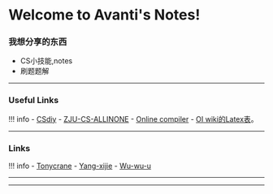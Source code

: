 
# Welcome to Avanti's Notes!

### 我想分享的东西

- CS小技能,notes
- 刷题题解

---

### Useful Links

!!! info
    - [CSdiy](https://csdiy.wiki/)
    - [ZJU-CS-ALLINONE](https://isshikihugh.github.io/zju-cs-asio/)
    - [Online compiler](https://onecompiler.com/)
    - [OI wiki的Latex表](https://oi-wiki.org/intro/symbol/)。

---
    


### Links

!!! info
    - [Tonycrane](https://note.tonycrane.cc/cs/pl/c_cpp/c/)
    - [Yang-xijie](https://yang-xijie.github.io/)
    - [Wu-wu-u](https://wu-wu-u.github.io/Notebooks/cs/pl/c_cpp/C/c/#_8)

---    

    


---
